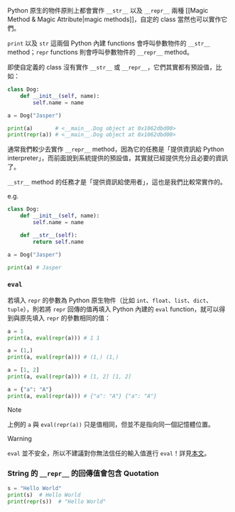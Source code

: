 Python 原生的物件原則上都會實作 `__str__` 以及 `__repr__` 兩種 [[Magic Method & Magic Attribute|magic methods]]，自定的 class 當然也可以實作它們。

`print` 以及 `str` 這兩個 Python 內建 functions 會呼叫參數物件的 `__str__` method；`repr` functions 則會呼叫參數物件的 `__repr__` method。

即使自定義的 class 沒有實作 `__str__` 或 `__repr__`，它們其實都有預設值，比如：

```Python
class Dog:
    def __init__(self, name):
        self.name = name

a = Dog("Jasper")

print(a)       # <__main__.Dog object at 0x1062dbd00>
print(repr(a)) # <__main__.Dog object at 0x1062dbd00>
```

通常我們較少去實作 `__repr__` method，因為它的任務是「提供資訊給 Python interpreter」，而前面說到系統提供的預設值，其實就已經提供充分且必要的資訊了。

`__str__` method 的任務才是「提供資訊給使用者」，這也是我們比較常實作的。

e.g.

```Python
class Dog:
    def __init__(self, name):
        self.name = name

    def __str__(self):
        return self.name

a = Dog("Jasper")

print(a) # Jasper
```

### `eval`

若填入 `repr` 的參數為 Python 原生物件（比如 `int`、`float`、`list`、`dict`、`tuple`），則若將 `repr` 回傳的值再填入 Python 內建的 `eval` function，就可以得到與原先填入 `repr` 的參數相同的值：

```Python
a = 1
print(a, eval(repr(a))) # 1 1

a = (1,)
print(a, eval(repr(a))) # (1,) (1,)

a = [1, 2]
print(a, eval(repr(a))) # [1, 2] [1, 2]

a = {"a": "A"}
print(a, eval(repr(a))) # {"a": "A"} {"a": "A"}
```

>[!Note]
>上例的 `a` 與 `eval(repr(a))` 只是值相同，但並不是指向同一個記憶體位置。

>[!Warning]
>`eval` 並不安全，所以不建議對你無法信任的輸入值進行 `eval`！詳見[本文](https://nedbatchelder.com/blog/201206/eval_really_is_dangerous.html)。

### String 的 `__repr__` 的回傳值會包含 Quotation

```Python
s = "Hello World"
print(s)  # Hello World
print(repr(s))  # "Hello World"
```
